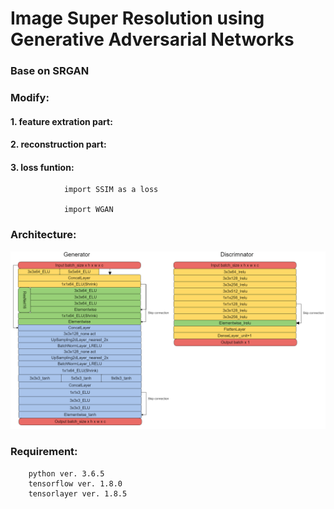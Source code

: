 # Image Super Resolution using Generative Adversarial Networks

### Base on SRGAN

### Modify:

#### 1. feature extration part:


#### 2. reconstruction part:


#### 3. loss funtion:

                import SSIM as a loss

                import WGAN




### Architecture:

![Architecture](/img/ESRGAN2m.png)

### Requirement:

        python ver. 3.6.5
        tensorflow ver. 1.8.0
        tensorlayer ver. 1.8.5


